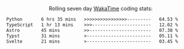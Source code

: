 <p align="center">Rolling seven day <a href="https://wakatime.com/@syrkis"/>WakaTime</a> coding stats:</p>
<!--START_SECTION:waka-->

```txt
Python       6 hrs 35 mins   >>>>>>>>>>>>>>>>---------   64.53 %
TypeScript   1 hr 13 mins    >>>----------------------   12.02 %
Astro        45 mins         >>-----------------------   07.38 %
Typst        31 mins         >------------------------   05.11 %
Svelte       21 mins         >------------------------   03.45 %
```

<!--END_SECTION:waka-->
